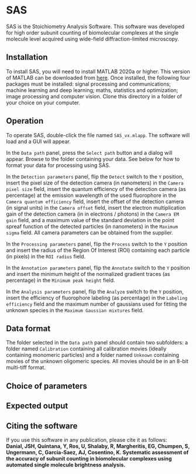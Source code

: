 # SAS
SAS is the Stoichiometry Analysis Software. This software was developed for high order subunit counting of biomolecular complexes at the single molecule level acquired using wide-field diffraction-limited microscopy. 
## Installation
To install SAS, you will need to install MATLAB 2020a or higher. This version of MATLAB can be downloaded from [here](https://www.mathworks.com/products/matlab.html). Once installed, the following four packages must be installed: signal processing and communications; machine learning and deep learning; maths, statistics and optimization; image processing and computer vision. Clone this directory in a folder of your choice on your computer.
## Operation
To operate SAS, double-click the file named `SAS_vx.mlapp`. The software will load and a GUI will appear.   
  
In the `Data path` panel, press the `Select path` button and a dialog will appear. Browse to the folder containing your data. See below for how to format your data for processing using SAS.  
  
In the `Detection parameters` panel, flip the `Detect` switch to the `Y` position, insert the pixel size of the detection camera (in nanometers) in the `Camera pixel size` field, insert the quantum efficiency of the detection camera (as percentage) at the emission wavelength of the used fluorophore in the `Camera quantum efficiency` field, insert the offset of the detection camera (in signal units) in the `Camera offset` field, insert the electron multiplication gain of the detection camera (in in electrons / photons) in the `Camera EM gain` field, and a maximum value of the standard deviation in the point spreaf function of the detected particles (in nanometers) in the `Maximum sigma` field. All camera parameters can be obtained from the supplier. 
  
In the `Processing parameters` panel, flip the `Process` switch to the `Y` position and insert the radius of the Region Of Interest (ROI) containing each particle (in pixels) in the `ROI radius` field. 
  
In the `Annotation parameters` panel, flip the `Annotate` switch to the `Y` position and insert the minimum height of the normalized gradient traces (as percentage) in the `Minimum peak height` field. 
  
In the `Analysis parameters` panel, flip the `Analyze` switch to the `Y` position, insert the efficiency of fluorophore labeling (as percentage) in the `Labeling efficiency` field and the maximum number of gaussians used for fitting the unknown species in the `Maximum Gaussian mixtures` field.

## Data format
The folder selected in the `Data path` panel should contain two subfolders: a folder named `Calibration` containing all calibration movies (ideally containing monomeric particles) and a folder named `Unknown` containing movies of the unknown oligomeric species. All movies should be in an 8-bit multi-tiff format.

## Choice of parameters

## Expected output

## Citing the software
If you use this software in any publication, please cite it as follows:  
**Danial, JSH, Quintana, Y, Ros, U, Shalaby, R, Margheritis, EG, Chumpen, S, Ungermann, C, Garcia-Saez, AJ, Cosentino, K. Systematic assessment of the accuracy of subunit counting in biomolecular complexes using automated single molecule brightness analysis.**

